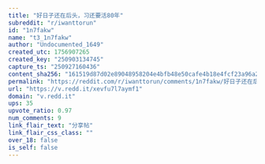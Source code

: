 ```yaml
---
title: "好日子还在后头，习还要活80年"
subreddit: "r/iwanttorun"
id: "1n7fakw"
name: "t3_1n7fakw"
author: "Undocumented_1649"
created_utc: 1756907265
created_key: "250903134745"
capture_ts: "250927160436"
content_sha256: "161519d87d02e89048958204e4bfb48e50cafe4b18e4fcf23a96a28eea284012"
permalink: "https://reddit.com/r/iwanttorun/comments/1n7fakw/好日子还在后头习还要活80年/"
url: "https://v.redd.it/xevfu7l7aymf1"
domain: "v.redd.it"
ups: 35
upvote_ratio: 0.97
num_comments: 9
link_flair_text: "分享帖"
link_flair_css_class: ""
over_18: false
is_self: false
---
```


